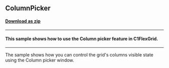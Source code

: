 ## ColumnPicker
#### [Download as zip](https://grapecity.github.io/DownGit/#/home?url=https://github.com/GrapeCity/ComponentOne-WinForms-Samples/tree/master/NetFramework\Template\CS\ColumnPicker)
____
#### This sample shows how to use the Column picker feature in C1FlexGrid.
____
The sample shows how you can control the grid's columns visible state using the Column picker window.
